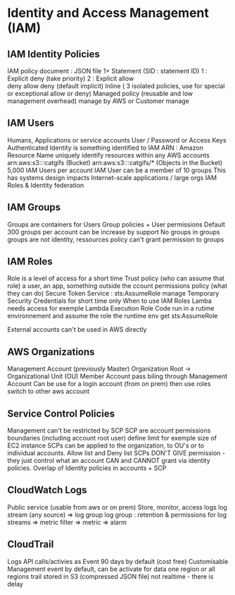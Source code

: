 # Identity and Access Management (**IAM**) 

## IAM Identity Policies

IAM policy document : JSON file
1+ Statement (SID : statement ID)
1 : Explicit deny (take priority)
2 : Explicit allow  
deny allow deny (default implicit)
Inline ( 3 isolated policies, use for special or exceptional allow or deny)
Managed policy (reusable and low management overhead)
	manage by AWS or Customer manage

## IAM Users

Humans, Applications or service accounts
User / Password or Access Keys
Authenticated Identity is something identified to IAM
ARN : Amazon Resource Name
	uniquely identify resources within any AWS accounts
arn:aws:s3:::catgifs (Bucket)
arn:aws:s3:::catgifs/* (Objects in the Bucket)
5,000 IAM Users per account
IAM User can be a member of 10 groups
This has systems design impacts
Internet-scale applications / large orgs
IAM Roles & Identity federation

## IAM Groups

Groups are containers for Users
Group policies + User permissions
Default 300 groups per account can be increase by support
No groups in groups
groups are not identity, ressources policy can't grant permission to groups

## IAM Roles

Role is a level of access for a short time
Trust policy (who can assume that role)
	a user, an app, something outside the ccount
permissions policy (what they can do)
Secure Token Service : sts:AssumeRole manage Temporary Security Credentials
	for short time only
When to use IAM Roles
	Lamba needs access for exemple
	Lambda Execution Role 
	Code run in a rutime environnement and assume the role
	the runtime env get sts:AssumeRole

External accounts can't be used in AWS directly

## AWS Organizations

Management Account (previously Master)
Organization Root -> Organizational Unit (OU)
Member Account pass biling through Management Account
Can be use for a login account (from on prem) then use roles switch to other aws account

## Service Control Policies

Management can't be restricted by SCP
SCP are account permissions boundaries (including account root user)
define limit for exemple size of EC2 instance
SCPs can be applied to the organization, to OU's or to individual accounts.
Allow list and Deny list
SCPs DON'T GIVE permission - they just control what an account CAN and CANNOT grant via identity policies.
Overlap of Identity policies in accounts + SCP

## CloudWatch Logs

Public service (usable from aws or on prem)
Store, monitor, access logs
log stream (any source) => log group
log group : retention & permissions for log streams
	=> metric filter => metric => alarm

## CloudTrail

Logs API calls/activies as Event
90 days by default (cost free)
Customisable
Management event by default, can be activate for data
one region or all regions trail
stored in S3 (compressed JSON file)
not realtime - there is delay